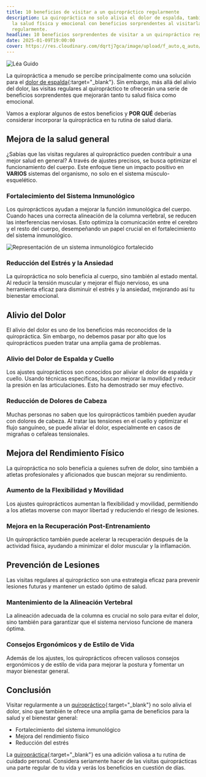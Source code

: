 ```yaml
---
title: 10 beneficios de visitar a un quiropráctico regularmente
description: La quiropráctica no solo alivia el dolor de espalda, también mejora
  la salud física y emocional con beneficios sorprendentes al visitarla
  regularmente.
headline: 10 beneficios sorprendentes de visitar a un quiropráctico regularmente
date: 2025-01-09T19:00:00
cover: https://res.cloudinary.com/dqrtj7gca/image/upload/f_auto,q_auto/v1/website/blog/beneficios-quiropractico-1
---
```


![Léa Guido](https://res.cloudinary.com/dqrtj7gca/image/upload/f_auto,q_auto/v1/website/blog/beneficios-quiropractico-1)

La quiropráctica a menudo se percibe principalmente como una solución para el [dolor de espalda](https://columnaquiro.com/blog/dolor-de-espalda){:target="_blank"}. Sin embargo, más allá del alivio del dolor, las visitas regulares al quiropráctico te ofrecerán una serie de beneficios sorprendentes que mejorarán tanto tu salud física como emocional.

Vamos a explorar algunos de estos beneficios y **POR QUÉ** deberías considerar incorporar la quiropráctica en tu rutina de salud diaria.

## Mejora de la salud general

¿Sabías que las visitas regulares al quiropráctico pueden contribuir a una mejor salud en general? A través de ajustes precisos, se busca optimizar el funcionamiento del cuerpo. Este enfoque tiene un impacto positivo en **VARIOS** sistemas del organismo, no solo en el sistema músculo-esquelético.

### Fortalecimiento del Sistema Inmunológico

Los quiroprácticos ayudan a mejorar la función inmunológica del cuerpo. Cuando haces una correcta alineación de la columna vertebral, se reducen las interferencias nerviosas. Esto optimiza la comunicación entre el cerebro y el resto del cuerpo, desempeñando un papel crucial en el fortalecimiento del sistema inmunológico.

![Representación de un sistema inmunológico fortalecido](https://res.cloudinary.com/dqrtj7gca/image/upload/f_auto,q_auto/v1/website/blog/sistema-inmunologico)

### Reducción del Estrés y la Ansiedad

La quiropráctica no solo beneficia al cuerpo, sino también al estado mental. Al reducir la tensión muscular y mejorar el flujo nervioso, es una herramienta eficaz para disminuir el estrés y la ansiedad, mejorando así tu bienestar emocional.

## Alivio del Dolor

El alivio del dolor es uno de los beneficios más reconocidos de la quiropráctica. Sin embargo, no debemos pasar por alto que los quiroprácticos pueden tratar una amplia gama de problemas.

### Alivio del Dolor de Espalda y Cuello

Los ajustes quiroprácticos son conocidos por aliviar el dolor de espalda y cuello. Usando técnicas específicas, buscan mejorar la movilidad y reducir la presión en las articulaciones. Esto ha demostrado ser muy efectivo.

### Reducción de Dolores de Cabeza

Muchas personas no saben que los quiroprácticos también pueden ayudar con dolores de cabeza. Al tratar las tensiones en el cuello y optimizar el flujo sanguíneo, se puede aliviar el dolor, especialmente en casos de migrañas o cefaleas tensionales.

## Mejora del Rendimiento Físico

La quiropráctica no solo beneficia a quienes sufren de dolor, sino también a atletas profesionales y aficionados que buscan mejorar su rendimiento.

### Aumento de la Flexibilidad y Movilidad

Los ajustes quiroprácticos aumentan la flexibilidad y movilidad, permitiendo a los atletas moverse con mayor libertad y reduciendo el riesgo de lesiones.

### Mejora en la Recuperación Post-Entrenamiento

Un quiropráctico también puede acelerar la recuperación después de la actividad física, ayudando a minimizar el dolor muscular y la inflamación.

## Prevención de Lesiones

Las visitas regulares al quiropráctico son una estrategia eficaz para prevenir lesiones futuras y mantener un estado óptimo de salud.

### Mantenimiento de la Alineación Vertebral

La alineación adecuada de la columna es crucial no solo para evitar el dolor, sino también para garantizar que el sistema nervioso funcione de manera óptima.

### Consejos Ergonómicos y de Estilo de Vida

Además de los ajustes, los quiroprácticos ofrecen valiosos consejos ergonómicos y de estilo de vida para mejorar la postura y fomentar un mayor bienestar general.

## Conclusión

Visitar regularmente a un [quiropráctico](https://columnaquiro.com/blog/los-mejores-quiropracticos-valencia){:target="_blank"} no solo alivia el dolor, sino que también te ofrece una amplia gama de beneficios para la salud y el bienestar general:

- Fortalecimiento del sistema inmunológico
- Mejora del rendimiento físico
- Reducción del estrés

La [quiropráctica](https://columnaquiro.com/que-es-la-quiropractica){:target="_blank"} es una adición valiosa a tu rutina de cuidado personal. Considera seriamente hacer de las visitas quiroprácticas una parte regular de tu vida y verás los beneficios en cuestión de días.

